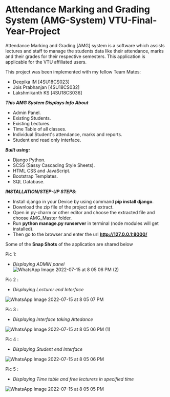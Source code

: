 # Attendance Marking and Grading System (AMG-System) VTU-Final-Year-Project
Attendance Marking and Grading [AMG] system is a software which assists lectures and staff to manage the students data like their attendance, marks and their grades for their respective semesters. This application is applicable for the VTU affiliated users. 

This project was been implemented with my fellow Team Mates:
* Deepika IM [4SU18CS023]
* Jois Prabhanjan [4SU18CS032]
* Lakshmikanth KS [4SU18CS036]

<b>_This AMG System Displays Info About_</b>
* Admin Panel.
* Existing Students.
* Existing Lectures.
* Time Table of all classes. 
* Individual Student's attendance, marks and reports.
* Student end read only interface.

<b>_Built using:_</b>
* Django Python.
* SCSS (Sassy Cascading Style Sheets).
* HTML CSS and JavaScript.
* Bootstrap Templates.
* SQL Database.

<b>_INSTALLATION/STEP-UP STEPS_:</b>
  * Install django in your Device by using command<b> pip install django</b>.
  * Download the zip file of the project and extract.
  * Open in py-charm or other editor and choose the extracted file and choose AMG_Master folder.
  * Run <b>python manage.py runserver</b> in terminal (node modules will get installed).
  * Then go to the browser and enter the url **http://127.0.0.1:8000/**

Some of the **Snap Shots** of the application are shared below

Pic 1:
* *Displaying ADMIN panel*
![WhatsApp Image 2022-07-15 at 8 05 06 PM (2)](https://user-images.githubusercontent.com/72604642/179249120-f23c9830-35b5-4261-a285-5e39a9df6c17.jpeg)

Pic 2 :
* *Displaying Lecturer end Interface*

![WhatsApp Image 2022-07-15 at 8 05 07 PM](https://user-images.githubusercontent.com/72604642/179249166-aabb1234-66c7-44ba-9cb1-b42126226d77.jpeg)

Pic 3 :
* *Displaying Interface taking Attedance*

![WhatsApp Image 2022-07-15 at 8 05 06 PM (1)](https://user-images.githubusercontent.com/72604642/179249198-1f5bb9a2-92d1-46fa-bf96-885f96d6ad3a.jpeg)

Pic 4 :
* *Displaying Student end Interface*

![WhatsApp Image 2022-07-15 at 8 05 06 PM](https://user-images.githubusercontent.com/72604642/179249218-19dbed8c-aa80-4bae-976a-0ddfff65ec38.jpeg)

Pic 5 :
* *Displaying Time table and free lecturers in specified time*

![WhatsApp Image 2022-07-15 at 8 05 05 PM](https://user-images.githubusercontent.com/72604642/179249235-0b658c75-ab61-4e9f-bbce-fc6c6d567536.jpeg)

